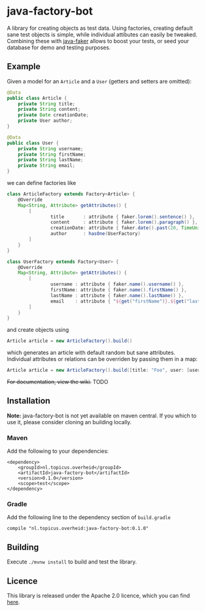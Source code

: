 # java-factory-bot

A library for creating objects as test data. 
Using factories, creating default sane test objects is simple, while individual attibutes can easily be tweaked.
Combining these with [java-faker](https://github.com/DiUS/java-faker) allows to boost your tests, or seed your database
for demo and testing purposes.

## Example

Given a model for an `Article` and a `User` (getters and setters are omitted):

```java
@Data
public class Article {
    private String title;
    private String content;
    private Date creationDate;
    private User author;
}

@Data
public class User {
    private String username;
    private String firstName;
    private String lastName;
    private String email;
}
```

we can define factories like

```groovy
class ArticleFactory extends Factory<Article> {
    @Override
    Map<String, Attribute> getAttributes() {
        [
                title       : attribute { faker.lorem().sentence() },
                content     : attribute { faker.lorem().paragraph() },
                creationDate: attribute { faker.date().past(20, TimeUnit.DAYS) },
                author      : hasOne(UserFactory)
        ]
    }
}

class UserFactory extends Factory<User> {
    @Override
    Map<String, Attribute> getAttributes() {
        [
                username : attribute { faker.name().username() },
                firstName: attribute { faker.name().firstName() },
                lastName : attribute { faker.name().lastName() },
                email    : attribute { "${get("firstName")}.${get("lastName")}@example.com" }
        ]
    }
}
```

and create objects using

```java
Article article = new ArticleFactory().build()
```

which generates an article with default random but sane attributes. Individual attributes or relations can be overriden
by passing them in a map:

```groovy
Article article = new ArticleFactory().build([title: "Foo", user: [username: "johndoe"]])
```

~~For documentation, view the wiki.~~ TODO

## Installation

**Note:** java-factory-bot is not yet available on maven central. If you which to use it, please consider cloning an building locally.

### Maven

Add the following to your dependencies:

    <dependency>
        <groupId>nl.topicus.overheid</groupId>
        <artifactId>java-factory-bot</artifactId>
        <version>0.1.0</version>
        <scope>test</scope>
    </dependency>

### Gradle

Add the following line to the dependency section of `build.gradle`

    compile "nl.topicus.overheid:java-factory-bot:0.1.0"

## Building

Execute `./mvnw install` to build and test the library.

## Licence

This library is released under the Apache 2.0 licence, which you can find [here](LICENSE).